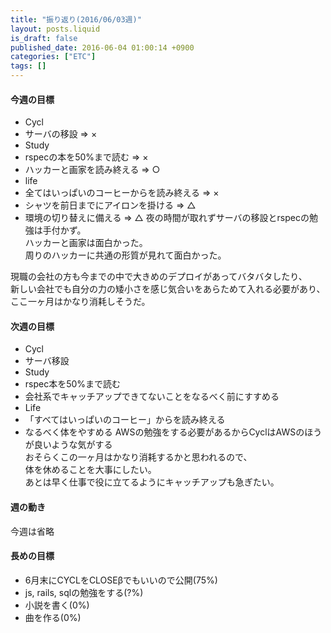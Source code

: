 ```yaml
---
title: "振り返り(2016/06/03週)"
layout: posts.liquid
is_draft: false
published_date: 2016-06-04 01:00:14 +0900
categories: ["ETC"]
tags: []
---
```


#### 今週の目標
- Cycl
- サーバの移設 =\> ×
- Study
- rspecの本を50%まで読む =\> ×
- ハッカーと画家を読み終える =\> ○
- life
- 全てはいっぱいのコーヒーからを読み終える =\> ×
- シャツを前日までにアイロンを掛ける =\> △
- 環境の切り替えに備える =\> △
夜の時間が取れずサーバの移設とrspecの勉強は手付かず。  
ハッカーと画家は面白かった。  
周りのハッカーに共通の形質が見れて面白かった。

現職の会社の方も今までの中で大きめのデプロイがあってバタバタしたり、  
新しい会社でも自分の力の矮小さを感じ気合いをあらためて入れる必要があり、  
ここ一ヶ月はかなり消耗しそうだ。

#### 次週の目標
- Cycl
- サーバ移設
- Study
- rspec本を50%まで読む
- 会社系でキャッチアップできてないことをなるべく前にすすめる
- Life
- 「すべてはいっぱいのコーヒー」からを読み終える
- なるべく体をやすめる
AWSの勉強をする必要があるからCyclはAWSのほうが良いような気がする  
おそらくこの一ヶ月はかなり消耗するかと思われるので、  
体を休めることを大事にしたい。  
あとは早く仕事で役に立てるようにキャッチアップも急ぎたい。

#### 週の動き
今週は省略

#### 長めの目標
- 6月末にCYCLをCLOSEβでもいいので公開(75%)
- js, rails, sqlの勉強をする(?%)
- 小説を書く(0%)
- 曲を作る(0%)


